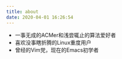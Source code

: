 ```yaml
---
title: about
date: 2020-04-01 16:26:54
---
```


- 一事无成的ACMer和浅尝辄止的算法爱好者
- 喜欢没事瞎折腾的Linux重度用户
- 曾经的Vim党，现在的Emacs初学者
